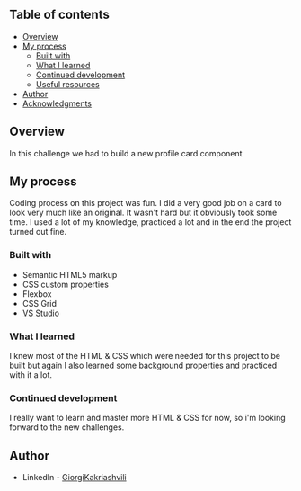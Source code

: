 ## Table of contents

- [Overview](#overview)
- [My process](#my-process)
  - [Built with](#built-with)
  - [What I learned](#what-i-learned)
  - [Continued development](#continued-development)
  - [Useful resources](#useful-resources)
- [Author](#author)
- [Acknowledgments](#acknowledgments)

## Overview

In this challenge we had to build a new profile card component

## My process

Coding process on this project was fun. I did a very good job on a card to look very much like an original. It wasn't hard but it obviously took some time. I used a lot of my knowledge, practiced a lot and in the end the project turned out fine.

### Built with

- Semantic HTML5 markup
- CSS custom properties
- Flexbox
- CSS Grid
- [VS Studio](https://code.visualstudio.com/)

### What I learned

I knew most of the HTML & CSS which were needed for this project to be built but again I also learned some background properties and practiced with it a lot.

### Continued development

I really want to learn and master more HTML & CSS for now, so i'm looking forward to the new challenges.

## Author

- LinkedIn - [GiorgiKakriashvili](https://www.linkedin.com/in/giorgikakriashvili/)
